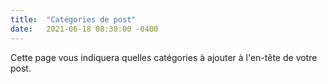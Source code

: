 ```yaml
---
title:  "Catégories de post"
date:   2021-06-18 08:30:00 -0400
---
```


Cette page vous indiquera quelles catégories à ajouter à l'en-tête de votre post.